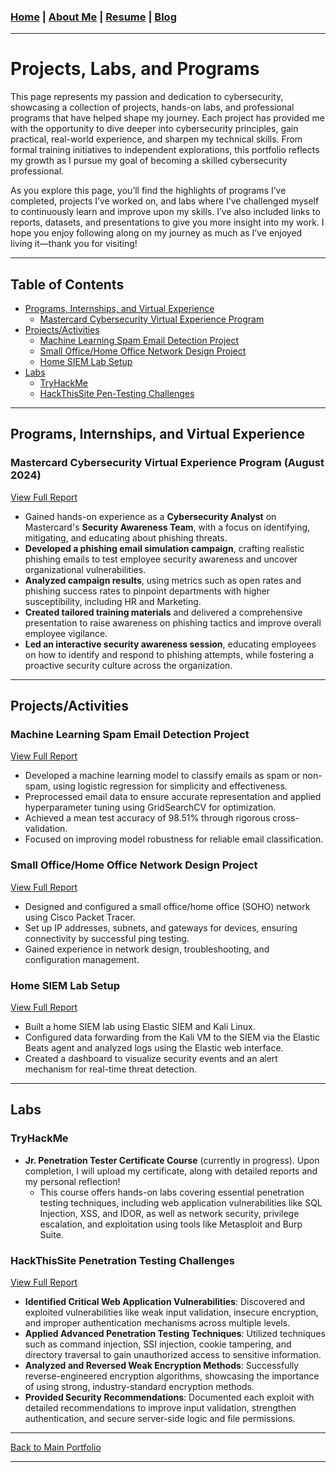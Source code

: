 ### [Home](index.md)  |  [About Me](aboutme.md)  |  [Resume](CyberSecurity_Resume.pdf)  |  [Blog](blog.md)

---
# Projects, Labs, and Programs

This page represents my passion and dedication to cybersecurity, showcasing a collection of projects, hands-on labs, and professional programs that have helped shape my journey. Each project has provided me with the opportunity to dive deeper into cybersecurity principles, gain practical, real-world experience, and sharpen my technical skills. From formal training initiatives to independent explorations, this portfolio reflects my growth as I pursue my goal of becoming a skilled cybersecurity professional.

As you explore this page, you’ll find the highlights of programs I’ve completed, projects I’ve worked on, and labs where I’ve challenged myself to continuously learn and improve upon my skills. I’ve also included links to reports, datasets, and presentations to give you more insight into my work. I hope you enjoy following along on my journey as much as I’ve enjoyed living it—thank you for visiting!

---

## Table of Contents
- [Programs, Internships, and Virtual Experience](#programs-internships-and-virtual-experience)
  - [Mastercard Cybersecurity Virtual Experience Program](#mastercard-cybersecurity-virtual-experience-program-august-2024)
- [Projects/Activities](#projectsactivities)
  - [Machine Learning Spam Email Detection Project](#machine-learning-spam-email-detection-project)
  - [Small Office/Home Office Network Design Project](#small-officehome-office-network-design-project)
  - [Home SIEM Lab Setup](#home-siem-lab-setup)
- [Labs](#labs)
  - [TryHackMe](#tryhackme)
  - [HackThisSite Pen-Testing Challenges](#hackthissite-penetration-testing-challenges)

---

## Programs, Internships, and Virtual Experience

### Mastercard Cybersecurity Virtual Experience Program (August 2024)
[View Full Report](programs/Mastercard_Cybersecurity_Program.pdf)  
   - Gained hands-on experience as a **Cybersecurity Analyst** on Mastercard's **Security Awareness Team**, with a focus on identifying, mitigating, and educating about phishing threats.
   - **Developed a phishing email simulation campaign**, crafting realistic phishing emails to test employee security awareness and uncover organizational vulnerabilities.
   - **Analyzed campaign results**, using metrics such as open rates and phishing success rates to pinpoint departments with higher susceptibility, including HR and Marketing.
   - **Created tailored training materials** and delivered a comprehensive presentation to raise awareness on phishing tactics and improve overall employee vigilance.
   - **Led an interactive security awareness session**, educating employees on how to identify and respond to phishing attempts, while fostering a proactive security culture across the organization.

---

## Projects/Activities 

### Machine Learning Spam Email Detection Project
[View Full Report](activities/Spam-Email-Detector.ipynb-Colab.pdf)  
- Developed a machine learning model to classify emails as spam or non-spam, using logistic regression for simplicity and effectiveness.
- Preprocessed email data to ensure accurate representation and applied hyperparameter tuning using GridSearchCV for optimization.
- Achieved a mean test accuracy of 98.51% through rigorous cross-validation.
- Focused on improving model robustness for reliable email classification.

### Small Office/Home Office Network Design Project
[View Full Report](https://github.com/yushika-j/SOHO-project)
- Designed and configured a small office/home office (SOHO) network using Cisco Packet Tracer.
- Set up IP addresses, subnets, and gateways for devices, ensuring connectivity by successful ping testing.
- Gained experience in network design, troubleshooting, and configuration management.

### Home SIEM Lab Setup
[View Full Report](activities/Building-a-Home-SIEM-Lab.pdf)
- Built a home SIEM lab using Elastic SIEM and Kali Linux.
- Configured data forwarding from the Kali VM to the SIEM via the Elastic Beats agent and analyzed logs using the Elastic web interface.
- Created a dashboard to visualize security events and an alert mechanism for real-time threat detection.


---

## Labs

### TryHackMe
   - **Jr. Penetration Tester Certificate Course** (currently in progress). Upon completion, I will upload my certificate, along with detailed reports and my personal reflection!
     - This course offers hands-on labs covering essential penetration testing techniques, including web application vulnerabilities like SQL Injection, XSS, and IDOR, as well as network security, privilege escalation, and exploitation using tools like Metasploit and Burp Suite.

### HackThisSite Penetration Testing Challenges
[View Full Report](hackthissite.md)
   - **Identified Critical Web Application Vulnerabilities**: Discovered and exploited vulnerabilities like weak input validation, insecure encryption, and improper authentication mechanisms across multiple levels.
   - **Applied Advanced Penetration Testing Techniques**: Utilized techniques such as command injection, SSI injection, cookie tampering, and directory traversal to gain unauthorized access to sensitive information.
   - **Analyzed and Reversed Weak Encryption Methods**: Successfully reverse-engineered encryption algorithms, showcasing the importance of using strong, industry-standard encryption methods.
   - **Provided Security Recommendations**: Documented each exploit with detailed recommendations to improve input validation, strengthen authentication, and secure server-side logic and file permissions.

--- 

[Back to Main Portfolio](index.md)

---

